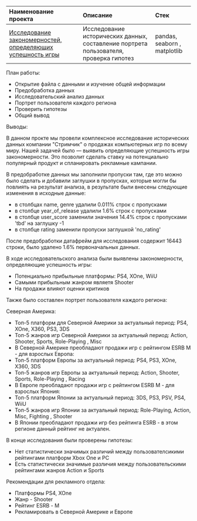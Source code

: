 | Наименование проекта  | Описание  | Стек    |
| :---    | :----    | :---     |
| [Исследование закономерностей, определяющих успешность игры](https://github.com/kudarya/Portfolio/blob/main/research_games/research_games.ipynb)  | Исследование исторических данных, составление портрета пользователя, проверка гипотез    |  pandas, seaborn , matplotlib  |

План работы:
- Открытие файла с данными и изучение общей информации
- Предобработка данных
- Исследовательский анализ данных
- Портрет пользователя каждого региона
- Проверить гипотезы
- Общий вывод

Выводы:

В данном прокте мы провели комплексное исследование исторических данных компании "Стримчик" о продажах компьютерных игр по всему миру. Нашей задачей было — выявить определяющие успешность игры закономерности. Это позволит сделать ставку на потенциально популярный продукт и спланировать рекламные кампании.

В предобработке данных мы заполнили пропуски там, где это можно было сделать и добавили заглушки в пропусках, которые могли бы повлиять на результат анализа, в результате были внесены следующие изменения в исходные данные:

- в столбцах name, genre удалили 0.011% строк с пропусками
- в столбце year_of_release удалили 1.6% строк с пропусками
- в столбце user_score заменили значения 14.4% строк с пропусками 'tbd' на заглушку -1
- в столбце rating заменили пропуски заглушкой 'no_rating'

После предобработки датафрейм для исследования содержит 16443 строки, было удалено 1.6% первоначальных данных.

В ходе исследовательского анализа были выявлены закономерности, определяющие успешность игры:

- Потенциально прибыльные платформы: PS4, XOne, WiiU
- Самыми прибыльным жанром являетя Shooter
- На продажи влияют оценки критиков

Также было составлен портрет пользователя каждого региона:

Северная Америка:
- Топ-5 платформ для Северной Америки за актуальный период: PS4, XOne, X360, PS3, 3DS
- Топ-5 жанров игр Северной Америки за актуальный период: Action, Shooter, Sports, Role-Playing , Misc
- В Северной Америке преобладают продажи игр с рейтингом ESRB М - для взрослых
Европа:
- Топ-5 платформ Европы за актуальный период: PS4, PS3, XOne, X360, 3DS
- Топ-5 жанров игр Европы за актуальный период: Action, Shooter, Sports, Role-Playing , Racing
- В Европе преобладают продажи игр с рейтингом ESRB М - для взрослых
Япония:
- Топ-5 платформ Японии за актуальный период: 3DS, PS3, PSV, PS4, WiiU
- Топ-5 жанров игр Японии за актуальный период: Role-Playing, Action, Misc, Fighting , Shooter
- В Японии преобладают продажи игр без рейтинга ESRB - в этом регионе данный рейтинг не актуален.

В конце исследования были проверены гипотезы:

- Нет статистически значимых различий между пользователсикими рейтингами платформ Xbox One и PC
- Есть статистически значимые различия между пользовательскими рейтингами жанров Action и Sports

Рекомендации для рекламного отдела:

- Платформы PS4, XOne
- Жанр - Shooter
- Рейтинг ESRB - М
- Рекламировать в Северной Америке и Европе
